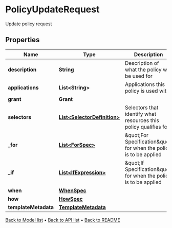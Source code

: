 

# PolicyUpdateRequest

Update policy request

## Properties

| Name | Type | Description | Notes |
|------------ | ------------- | ------------- | -------------|
|**description** | **String** | Description of what the policy will be used for |  [optional] |
|**applications** | **List&lt;String&gt;** | Applications this policy is used with |  [optional] |
|**grant** | **Grant** |  |  |
|**selectors** | [**List&lt;SelectorDefinition&gt;**](SelectorDefinition.md) | Selectors that identify what resources this policy qualifies for |  |
|**_for** | [**List&lt;ForSpec&gt;**](ForSpec.md) | \&quot;For Specification\&quot; for when the policy is to be applied |  [optional] |
|**_if** | [**List&lt;IfExpression&gt;**](IfExpression.md) | \&quot;If Specification\&quot; for when the policy is to be applied |  [optional] |
|**when** | [**WhenSpec**](WhenSpec.md) |  |  |
|**how** | [**HowSpec**](HowSpec.md) |  |  [optional] |
|**templateMetadata** | [**TemplateMetadata**](TemplateMetadata.md) |  |  [optional] |



[Back to Model list](../README.md#documentation-for-models) &#8226; [Back to API list](../README.md#documentation-for-api-endpoints) &#8226; [Back to README](../README.md)


